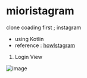 # mioristagram
clone coading first ; instagram

- using Kotlin
- reference : [howlstagram](https://github.com/you6878/howlstagram)

1. Login View

![image](https://user-images.githubusercontent.com/46439995/76343534-96ab7880-6343-11ea-9816-d362ccb716e1.png)

